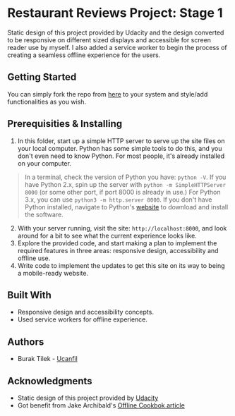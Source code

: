 # Restaurant Reviews Project: Stage 1

Static design of this project provided by Udacity and the design converted to be responsive on different sized displays and accessible for screen reader use by myself. I also added a service worker to begin the process of creating a seamless offline experience for the users.

## Getting Started

You can simply fork the repo from [here](https://github.com/ucanfil/mws-restaurant-stage-1) to your system and style/add functionalities as you wish.

## Prerequisities & Installing

1. In this folder, start up a simple HTTP server to serve up the site files on your local computer. Python has some simple tools to do this, and you don't even need to know Python. For most people, it's already installed on your computer.

> In a terminal, check the version of Python you have: `python -V`. If you have Python 2.x, spin up the server with `python -m SimpleHTTPServer 8000` (or some other port, if port 8000 is already in use.) For Python 3.x, you can use `python3 -m http.server 8000`. If you don't have Python installed, navigate to Python's [website](https://www.python.org/) to download and install the software.

2. With your server running, visit the site: `http://localhost:8000`, and look around for a bit to see what the current experience looks like.
3. Explore the provided code, and start making a plan to implement the required features in three areas: responsive design, accessibility and offline use.
4. Write code to implement the updates to get this site on its way to being a mobile-ready website.

## Built With

* Responsive design and accessibility concepts.
* Used service workers for offline experience.

## Authors

- Burak Tilek - [Ucanfil](https://github.com/ucanfil)

## Acknowledgments

* Static design of this project provided by [Udacity](https://github.com/udacity/mws-restaurant-stage-1)
* Got benefit from Jake Archibald's [Offline Cookbok article](https://developers.google.com/web/fundamentals/instant-and-offline/offline-cookbook/)